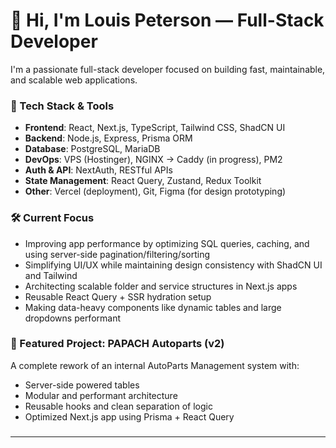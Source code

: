 # 👋 Hi, I'm Louis Peterson — Full-Stack Developer

I'm a passionate full-stack developer focused on building fast, maintainable, and scalable web applications.

### 🚀 Tech Stack & Tools

* **Frontend**: React, Next.js, TypeScript, Tailwind CSS, ShadCN UI
* **Backend**: Node.js, Express, Prisma ORM
* **Database**: PostgreSQL, MariaDB
* **DevOps**: VPS (Hostinger), NGINX → Caddy (in progress), PM2
* **Auth & API**: NextAuth, RESTful APIs
* **State Management**: React Query, Zustand, Redux Toolkit
* **Other**: Vercel (deployment), Git, Figma (for design prototyping)

### 🛠️ Current Focus

* Improving app performance by optimizing SQL queries, caching, and using server-side pagination/filtering/sorting
* Simplifying UI/UX while maintaining design consistency with ShadCN UI and Tailwind
* Architecting scalable folder and service structures in Next.js apps
* Reusable React Query + SSR hydration setup
* Making data-heavy components like dynamic tables and large dropdowns performant

### 📌 Featured Project: PAPACH Autoparts (v2)

A complete rework of an internal AutoParts Management system with:

* Server-side powered tables
* Modular and performant architecture
* Reusable hooks and clean separation of logic
* Optimized Next.js app using Prisma + React Query

###

---
